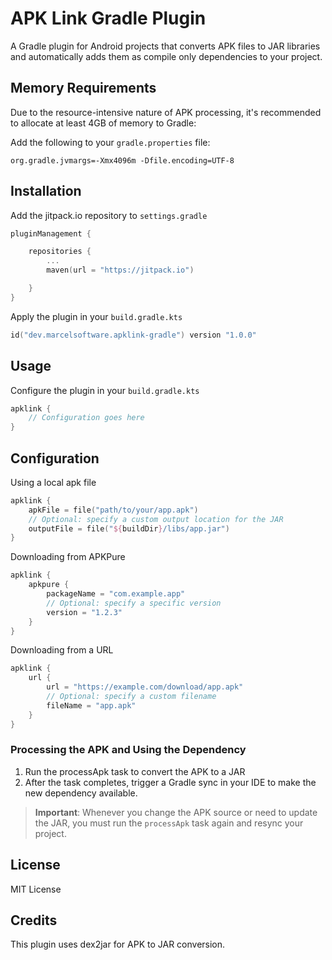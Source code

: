 # APK Link Gradle Plugin

A Gradle plugin for Android projects that converts APK files to JAR libraries and automatically adds them as compile only dependencies to your project.

## Memory Requirements

Due to the resource-intensive nature of APK processing, it's recommended to allocate at least 4GB of memory to Gradle:

Add the following to your `gradle.properties` file:

```properties
org.gradle.jvmargs=-Xmx4096m -Dfile.encoding=UTF-8
```

## Installation 

Add the jitpack.io repository to `settings.gradle`

```kotlin
pluginManagement {

    repositories {
        ...
        maven(url = "https://jitpack.io")

    }
}
```

Apply the plugin in your `build.gradle.kts`

```kotlin
id("dev.marcelsoftware.apklink-gradle") version "1.0.0"
```

## Usage

Configure the plugin in your `build.gradle.kts`

```kotlin
apklink {
    // Configuration goes here
}
```

## Configuration

Using a local apk file

```kotlin
apklink {
    apkFile = file("path/to/your/app.apk")
    // Optional: specify a custom output location for the JAR
    outputFile = file("${buildDir}/libs/app.jar")
}
```

Downloading from APKPure

```kotlin
apklink {
    apkpure {
        packageName = "com.example.app"
        // Optional: specify a specific version
        version = "1.2.3"
    }
}
```

Downloading from a URL
```kotlin
apklink {
    url {
        url = "https://example.com/download/app.apk"
        // Optional: specify a custom filename
        fileName = "app.apk"
    }
}
```

### Processing the APK and Using the Dependency

1. Run the processApk task to convert the APK to a JAR
2. After the task completes, trigger a Gradle sync in your IDE to make the new dependency available.
> **Important**: Whenever you change the APK source or need to update the JAR, you must run the `processApk` task again and resync your project.

## License
MIT License

## Credits
This plugin uses dex2jar for APK to JAR conversion.




